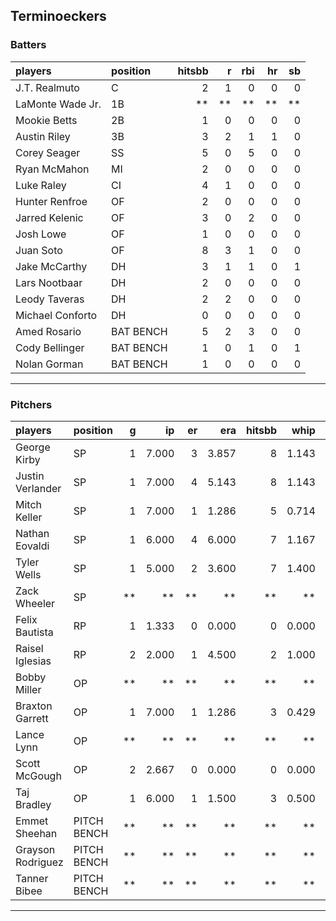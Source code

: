 ## Terminoeckers

### Batters

 
|players          |position  | hitsbb|  r| rbi| hr| sb| 
|:----------------|:---------|------:|--:|---:|--:|--:| 
|J.T. Realmuto    |C         |      2|  1|   0|  0|  0| 
|LaMonte Wade Jr. |1B        |     **| **|  **| **| **| 
|Mookie Betts     |2B        |      1|  0|   0|  0|  0| 
|Austin Riley     |3B        |      3|  2|   1|  1|  0| 
|Corey Seager     |SS        |      5|  0|   5|  0|  0| 
|Ryan McMahon     |MI        |      2|  0|   0|  0|  0| 
|Luke Raley       |CI        |      4|  1|   0|  0|  0| 
|Hunter Renfroe   |OF        |      2|  0|   0|  0|  0| 
|Jarred Kelenic   |OF        |      3|  0|   2|  0|  0| 
|Josh Lowe        |OF        |      1|  0|   0|  0|  0| 
|Juan Soto        |OF        |      8|  3|   1|  0|  0| 
|Jake McCarthy    |DH        |      3|  1|   1|  0|  1| 
|Lars Nootbaar    |DH        |      2|  0|   0|  0|  0| 
|Leody Taveras    |DH        |      2|  2|   0|  0|  0| 
|Michael Conforto |DH        |      0|  0|   0|  0|  0| 
|Amed Rosario     |BAT BENCH |      5|  2|   3|  0|  0| 
|Cody Bellinger   |BAT BENCH |      1|  0|   1|  0|  1| 
|Nolan Gorman     |BAT BENCH |      1|  0|   0|  0|  0| 

* * *

### Pitchers

 
|players           |position    |  g|    ip| er|   era| hitsbb|  whip| so|  w| sv| 
|:-----------------|:-----------|--:|-----:|--:|-----:|------:|-----:|--:|--:|--:| 
|George Kirby      |SP          |  1| 7.000|  3| 3.857|      8| 1.143|  4|  0|  0| 
|Justin Verlander  |SP          |  1| 7.000|  4| 5.143|      8| 1.143|  5|  0|  0| 
|Mitch Keller      |SP          |  1| 7.000|  1| 1.286|      5| 0.714|  5|  0|  0| 
|Nathan Eovaldi    |SP          |  1| 6.000|  4| 6.000|      7| 1.167|  4|  0|  0| 
|Tyler Wells       |SP          |  1| 5.000|  2| 3.600|      7| 1.400|  6|  0|  0| 
|Zack Wheeler      |SP          | **|    **| **|    **|     **|    **| **| **| **| 
|Felix Bautista    |RP          |  1| 1.333|  0| 0.000|      0| 0.000|  2|  0|  1| 
|Raisel Iglesias   |RP          |  2| 2.000|  1| 4.500|      2| 1.000|  2|  1|  1| 
|Bobby Miller      |OP          | **|    **| **|    **|     **|    **| **| **| **| 
|Braxton Garrett   |OP          |  1| 7.000|  1| 1.286|      3| 0.429| 13|  0|  0| 
|Lance Lynn        |OP          | **|    **| **|    **|     **|    **| **| **| **| 
|Scott McGough     |OP          |  2| 2.667|  0| 0.000|      0| 0.000|  5|  0|  2| 
|Taj Bradley       |OP          |  1| 6.000|  1| 1.500|      3| 0.500|  8|  1|  0| 
|Emmet Sheehan     |PITCH BENCH | **|    **| **|    **|     **|    **| **| **| **| 
|Grayson Rodriguez |PITCH BENCH | **|    **| **|    **|     **|    **| **| **| **| 
|Tanner Bibee      |PITCH BENCH | **|    **| **|    **|     **|    **| **| **| **| 


* * *


